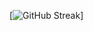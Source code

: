 [![GitHub Streak](https://github-readme-streak-stats.herokuapp.com/?user=Suhani885&theme=radical&border_radius=10&background=black&stroke=white&ring=blue&fire=red&currStreakLabel=green)]
